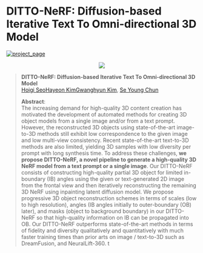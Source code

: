 # DITTO-NeRF: Diffusion-based Iterative Text To Omni-directional 3D Model

<!-- [![arXiv](https://img.shields.io/badge/arXiv-2211.16374-red)](https://arxiv.org/abs/2211.16374) [![project_page](https://img.shields.io/badge/-project%20page-blue)](https://janeyeon.github.io/ditto-nerf/) -->
 [![project_page](https://img.shields.io/badge/-project%20page-blue)](https://janeyeon.github.io/ditto-nerf/)


[//]: # ()
[//]: # ([![arXiv]&#40;https://img.shields.io/badge/paper-cvpr2022-cyan&#41;]&#40;https://openaccess.thecvf.com/content/CVPR2022/html/Kim_DiffusionCLIP_Text-Guided_Diffusion_Models_for_Robust_Image_Manipulation_CVPR_2022_paper.html&#41; [![arXiv]&#40;https://img.shields.io/badge/arXiv-2110.02711-red&#41;]&#40;https://arxiv.org/abs/2110.02711&#41;)

[//]: # ([![video]&#40;https://img.shields.io/badge/video-green&#41;]&#40;https://youtu.be/fpzkL_fBfOo; [![poster]&#40;https://img.shields.io/badge/poster-orange&#41;]&#40;https://drive.google.com/file/d/1QgRFIRba492dCZ6v7BcZB9zqyp91aTjL/view?usp=sharing&#41; )

<p align="center">

  <img src="assets/ditto-nerf-result.gif" />

</p> 

[comment]: <> (![]&#40;imgs/main1.png&#41;)

[comment]: <> (![]&#40;imgs/main2.png&#41;)

> **DITTO-NeRF: Diffusion-based Iterative Text To Omni-directional 3D Model**<br>
> [Hoigi Seo](https://github.com/seohoiki3215)[Hayeon Kim](https://github.com/janeyeon)[Gwanghyun Kim](https://gwang-kim.github.io/), [Se Young Chun](https://icl.snu.ac.kr/pi) <br>
> 
> 
>**Abstract**: <br>
The increasing demand for high-quality 3D content creation has motivated the development of automated methods for creating 3D object models from a single image and/or from a text prompt. However, the reconstructed 3D objects using state-of-the-art image-to-3D methods still exhibit low correspondence to the given image and low multi-view consistency. Recent state-of-the-art text-to-3D methods are also limited, yielding 3D samples with low diversity per prompt with long synthesis time. To address these challenges, **we propose DITTO-NeRF, a novel pipeline to generate a high-quality 3D NeRF model from a text prompt or a single image**. Our DITTO-NeRF consists of constructing high-quality partial 3D object for limited in-boundary (IB) angles using the given or text-generated 2D image from the frontal view and then iteratively reconstructing the remaining 3D NeRF using inpainting latent diffusion model. We propose progressive 3D object reconstruction schemes in terms of scales (low to high resolution), angles (IB angles initially to outer-boundary (OB) later), and masks (object to background boundary) in our DITTO-NeRF so that high-quality information on IB can be propagated into OB. Our DITTO-NeRF outperforms state-of-the-art methods in terms of fidelity and diversity qualitatively and quantitatively with much faster training times than prior arts on image / text-to-3D such as DreamFusion, and NeuralLift-360.
t
